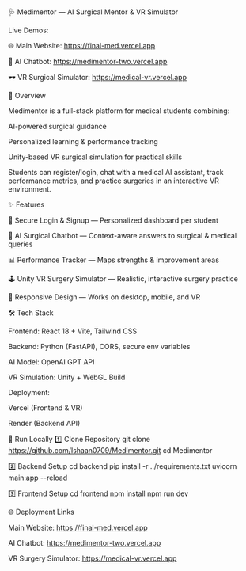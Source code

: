 🩺 Medimentor — AI Surgical Mentor & VR Simulator

Live Demos:

🌐 Main Website: https://final-med.vercel.app

🤖 AI Chatbot: https://medimentor-two.vercel.app

🕶 VR Surgical Simulator: https://medical-vr.vercel.app

📖 Overview

Medimentor is a full-stack platform for medical students combining:

AI-powered surgical guidance

Personalized learning & performance tracking

Unity-based VR surgical simulation for practical skills

Students can register/login, chat with a medical AI assistant, track performance metrics, and practice surgeries in an interactive VR environment.

✨ Features

🔐 Secure Login & Signup — Personalized dashboard per student

🤖 AI Surgical Chatbot — Context-aware answers to surgical & medical queries

📊 Performance Tracker — Maps strengths & improvement areas

🕹 Unity VR Surgery Simulator — Realistic, interactive surgery practice

📱 Responsive Design — Works on desktop, mobile, and VR

🛠 Tech Stack

Frontend: React 18 + Vite, Tailwind CSS

Backend: Python (FastAPI), CORS, secure env variables

AI Model: OpenAI GPT API

VR Simulation: Unity + WebGL Build

Deployment:

Vercel (Frontend & VR)

Render (Backend API)

🚀 Run Locally
1️⃣ Clone Repository
git clone https://github.com/Ishaan0709/Medimentor.git
cd Medimentor

2️⃣ Backend Setup
cd backend
pip install -r ../requirements.txt
uvicorn main:app --reload

3️⃣ Frontend Setup
cd frontend
npm install
npm run dev

🌐 Deployment Links

Main Website: https://final-med.vercel.app

AI Chatbot: https://medimentor-two.vercel.app

VR Surgery Simulator: https://medical-vr.vercel.app
